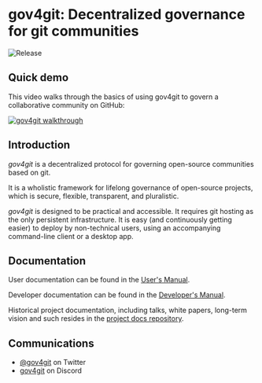 # gov4git: Decentralized governance for git communities

![Release](https://github.com/gov4git/gov4git/actions/workflows/release.yaml/badge.svg)

## Quick demo

This video walks through the basics of using gov4git to govern a collaborative community on GitHub:

[![gov4git walkthrough](https://img.youtube.com/vi/l0Cz-2xaajY/maxresdefault.jpg)](https://www.youtube.com/watch?v=l0Cz-2xaajY)

## Introduction

*gov4git* is a decentralized protocol for governing open-source communities based on git.

It is a wholistic framework for lifelong governance of open-source projects, which is secure, flexible, transparent, and pluralistic.

*gov4git* is designed to be practical and accessible. It requires git hosting as the only persistent infrastructure. It is easy (and continuously getting easier) to deploy by non-technical users, using an accompanying command-line client or a desktop app.

## Documentation

User documentation can be found in the [User's Manual](doc/USER.md).

Developer documentation can be found in the [Developer's Manual](doc/DEV.md).

Historical project documentation, including talks, white papers, long-term vision and such resides in the [project docs repository](https://github.com/gov4git/doc).

## Communications

- [@gov4git](https://twitter.com/gov4git) on Twitter
- [gov4git](https://discord.gg/FqweERMB) on Discord
